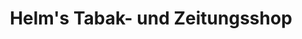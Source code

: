 ---
title: "Helm's Tabak- und Zeitungsshop"
url: /erbach/helms-tabak-und-zeitungsshop/
shop: Zeitungen
---